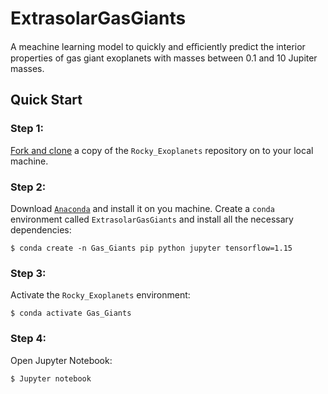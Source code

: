 # ExtrasolarGasGiants
A meachine learning model to quickly and eﬃciently predict the interior properties of gas giant exoplanets with masses between 0.1 and 10 Jupiter masses.
## Quick Start
### Step 1:
[Fork and clone](https://help.github.com/articles/fork-a-repo) a copy of the `Rocky_Exoplanets` repository on to your local machine.

### Step 2:
Download [`Anaconda`](https://www.anaconda.com/products/individual#Downloads) and install it on you machine.
Create a `conda` environment called `ExtrasolarGasGiants` and install all the necessary dependencies:

    $ conda create -n Gas_Giants pip python jupyter tensorflow=1.15
    
### Step 3:
Activate the `Rocky_Exoplanets` environment:

    $ conda activate Gas_Giants
    
### Step 4:
Open Jupyter Notebook:

    $ Jupyter notebook
